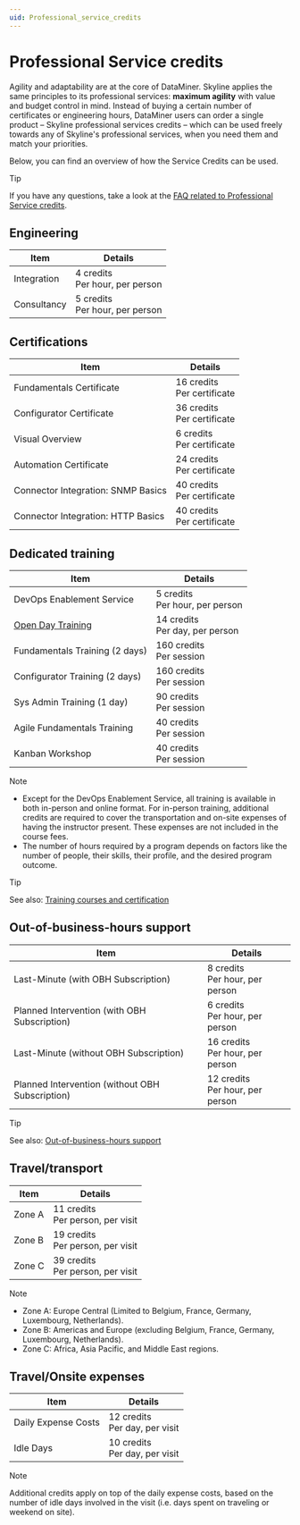 ```yaml
---
uid: Professional_service_credits
---
```


# Professional Service credits

Agility and adaptability are at the core of DataMiner. Skyline applies the same principles to its professional services: **maximum agility** with value and budget control in mind. Instead of buying a certain number of certificates or engineering hours, DataMiner users can order a single product – Skyline professional services credits – which can be used freely towards any of Skyline's professional services, when you need them and match your priorities.

Below, you can find an overview of how the Service Credits can be used.

> [!TIP]
> If you have any questions, take a look at the [FAQ related to Professional Service credits](xref:FAQs_Pricing#professional-service-credits).

## Engineering

| Item | Details |
|------|---------|
| Integration | 4 credits<br>Per hour, per person |
| Consultancy | 5 credits<br>Per hour, per person |

## Certifications

| Item | Details |
|------|---------|
| Fundamentals Certificate | 16 credits<br>Per certificate |
| Configurator Certificate | 36 credits<br>Per certificate |
| Visual Overview | 6 credits<br>Per certificate |
| Automation Certificate | 24 credits<br>Per certificate |
| Connector Integration: SNMP Basics | 40 credits<br>Per certificate |
| Connector Integration: HTTP Basics | 40 credits<br>Per certificate |

## Dedicated training

| Item | Details |
|------|---------|
| DevOps Enablement Service | 5 credits<br>Per hour, per person |
| [Open Day Training](https://community.dataminer.services/open-training/) | 14 credits<br>Per day, per person |
| Fundamentals Training (2 days) | 160 credits<br>Per session |
| Configurator Training (2 days) | 160 credits<br>Per session |
| Sys Admin Training (1 day) | 90 credits<br>Per session |
| Agile Fundamentals Training | 40 credits<br>Per session |
| Kanban Workshop | 40 credits<br>Per session |

> [!NOTE]
>
> - Except for the DevOps Enablement Service, all training is available in both in-person and online format. For in-person training, additional credits are required to cover the transportation and on-site expenses of having the instructor present. These expenses are not included in the course fees.
> - The number of hours required by a program depends on factors like the number of people, their skills, their profile, and the desired program outcome.

> [!TIP]
> See also: [Training courses and certification](xref:Overview_Training_intro)

## Out-of-business-hours support

| Item | Details |
|------|---------|
| Last-Minute (with OBH Subscription) | 8 credits<br>Per hour, per person |
| Planned Intervention (with OBH Subscription) | 6 credits<br>Per hour, per person |
| Last-Minute (without OBH Subscription) | 16 credits<br>Per hour, per person |
| Planned Intervention (without OBH Subscription) | 12 credits<br>Per hour, per person |

> [!TIP]
> See also: [Out-of-business-hours support](xref:Overview_Out_Of_Business_Hours_Support)

## Travel/transport

| Item | Details |
|------|---------|
| Zone A | 11 credits<br>Per person, per visit |
| Zone B | 19 credits<br>Per person, per visit |
| Zone C | 39 credits<br>Per person, per visit |

> [!NOTE]
>
> - Zone A: Europe Central (Limited to Belgium, France, Germany, Luxembourg, Netherlands).
> - Zone B: Americas and Europe (excluding Belgium, France, Germany, Luxembourg, Netherlands).
> - Zone C: Africa, Asia Pacific, and Middle East regions.

## Travel/Onsite expenses

| Item | Details |
|------|---------|
| Daily Expense Costs | 12 credits<br>Per day, per visit |
| Idle Days | 10 credits<br>Per day, per visit |

> [!NOTE]
> Additional credits apply on top of the daily expense costs, based on the number of idle days involved in the visit (i.e. days spent on traveling or weekend on site).
